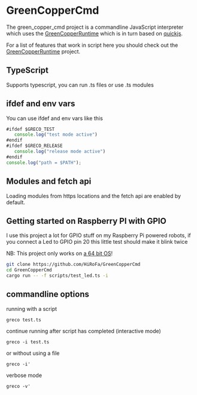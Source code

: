 # GreenCopperCmd

The green_copper_cmd project is a commandline JavaScript interpreter which uses the [GreenCopperRuntime](https://github.com/HiRoFa/GreenCopperRuntime) which is in turn based on [quickjs](https://github.com/bellard/quickjs).

For a list of features that work in script here you should check out the [GreenCopperRuntime](https://github.com/HiRoFa/GreenCopperRuntime) project.

## TypeScript

Supports typescript, you can run .ts files or use .ts modules

## ifdef and env vars

You can use  ifdef and env vars like this

```javascript
#ifdef $GRECO_TEST
   console.log("test mode active") 
#endif
#ifdef $GRECO_RELEASE
   console.log("release mode active") 
#endif
console.log("path = $PATH");
```

## Modules and fetch api

Loading modules from https locations and the fetch api are enabled by default.

## Getting started on Raspberry PI with GPIO

I use this project a lot for GPIO stuff on my Raspberry Pi powered robots, if you connect a Led to GPIO pin 20 this little test should make it blink twice

NB: This project only works on [a 64 bit OS](https://www.raspberrypi.com/news/raspberry-pi-os-64-bit/)!

```bash
git clone https://github.com/HiRoFa/GreenCopperCmd
cd GreenCopperCmd
cargo run -- -f scripts/test_led.ts -i 
```


## commandline options

running with a script

```greco test.ts```

continue running after script has completed (interactive mode)

```greco -i test.ts```

or without using a file

```greco -i'```

verbose mode

```greco -v'```